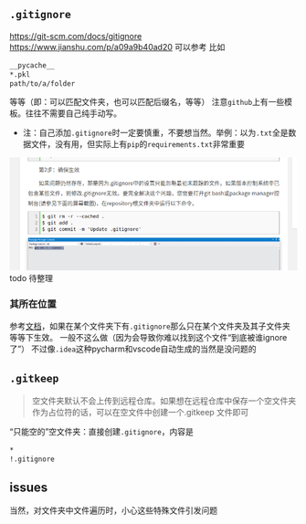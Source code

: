## `.gitignore`
https://git-scm.com/docs/gitignore
https://www.jianshu.com/p/a09a9b40ad20
可以参考
比如
```text
__pycache__
*.pkl
path/to/a/folder
```
等等（即：可以匹配文件夹，也可以匹配后缀名，等等）
注意`github`上有一些模板。往往不需要自己纯手动写。
- 注：自己添加`.gitignore`时一定要慎重，不要想当然。举例：以为`.txt`全是数据文件，没有用，但实际上有`pip`的`requirements.txt`非常重要

![](ignore-existing-files.png) todo 待整理
### 其所在位置
参考[文档](https://git-scm.com/docs/gitignore)，如果在某个文件夹下有`.gitignore`那么只在某个文件夹及其子文件夹等等下生效。
一般不这么做（因为会导致你难以找到这个文件“到底被谁ignore了”）
不过像`.idea`这种pycharm和vscode自动生成的当然是没问题的
## `.gitkeep`
> 空文件夹默认不会上传到远程仓库。如果想在远程仓库中保存一个空文件夹作为占位符的话，可以在空文件中创建一个.gitkeep 文件即可

“只能空的”空文件夹：直接创建`.gitignore`，内容是
```text
*
!.gitignore
```
## issues
当然，对文件夹中文件遍历时，小心这些特殊文件引发问题
